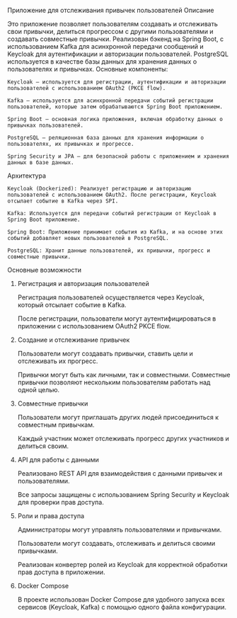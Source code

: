 Приложение для отслеживания привычек пользователей
Описание

Это приложение позволяет пользователям создавать и отслеживать свои привычки, делиться прогрессом с другими пользователями и создавать совместные привычки. Реализован бэкенд на Spring Boot, с использованием Kafka для асинхронной передачи сообщений и Keycloak для аутентификации и авторизации пользователей. PostgreSQL используется в качестве базы данных для хранения данных о пользователях и привычках.
Основные компоненты:

    Keycloak — используется для регистрации, аутентификации и авторизации пользователей с использованием OAuth2 (PKCE flow).

    Kafka — используется для асинхронной передачи событий регистрации пользователей, которые затем обрабатываются Spring Boot приложением.

    Spring Boot — основная логика приложения, включая обработку данных о привычках пользователей.

    PostgreSQL — реляционная база данных для хранения информации о пользователях, их привычках и прогрессе.

    Spring Security и JPA — для безопасной работы с приложением и хранения данных в базе данных.

Архитектура

    Keycloak (Dockerized): Реализует регистрацию и авторизацию пользователей с использованием OAuth2. После регистрации, Keycloak отсылает событие в Kafka через SPI.

    Kafka: Используется для передачи событий регистрации от Keycloak в Spring Boot приложение.

    Spring Boot: Приложение принимает события из Kafka, и на основе этих событий добавляет новых пользователей в PostgreSQL.

    PostgreSQL: Хранит данные пользователей, их привычки, прогресс и совместные привычки.

Основные возможности
1. Регистрация и авторизация пользователей

    Регистрация пользователей осуществляется через Keycloak, который отсылает событие в Kafka.

    После регистрации, пользователи могут аутентифицироваться в приложении с использованием OAuth2 PKCE flow.

2. Создание и отслеживание привычек

    Пользователи могут создавать привычки, ставить цели и отслеживать их прогресс.

    Привычки могут быть как личными, так и совместными. Совместные привычки позволяют нескольким пользователям работать над одной целью.

3. Совместные привычки

    Пользователи могут приглашать других людей присоединиться к совместным привычкам.

    Каждый участник может отслеживать прогресс других участников и делиться своим.

4. API для работы с данными

    Реализовано REST API для взаимодействия с данными привычек и пользователями.

    Все запросы защищены с использованием Spring Security и Keycloak для проверки прав доступа.

5. Роли и права доступа

    Администраторы могут управлять пользователями и привычками.

    Пользователи могут создавать, отслеживать и делиться своими привычками.

    Реализован конвертер ролей из Keycloak для корректной обработки прав доступа в приложении.

6. Docker Compose

    В проекте использован Docker Compose для удобного запуска всех сервисов (Keycloak, Kafka) с помощью одного файла конфигурации.
